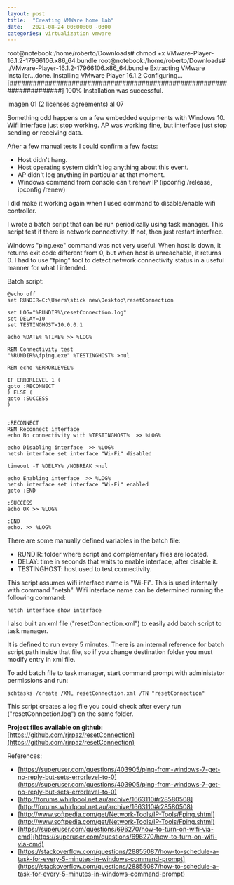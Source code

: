 ```yaml
---
layout: post
title:  "Creating VMWare home lab"
date:   2021-08-24 00:00:00 -0300
categories: virtualization vmware
---
```


root@notebook:/home/roberto/Downloads# chmod +x VMware-Player-16.1.2-17966106.x86_64.bundle 
root@notebook:/home/roberto/Downloads# ./VMware-Player-16.1.2-17966106.x86_64.bundle 
Extracting VMware Installer...done.
Installing VMware Player 16.1.2
    Configuring...
[######################################################################] 100%
Installation was successful.


imagen 01
(2 licenses agreements)
al 07




Something odd happens on a few embedded equipments with Windows 10. Wifi interface just stop working. AP was working fine, but interface just stop sending or receiving data.

After a few manual tests I could confirm a few facts:

- Host didn't hang.
- Host operating system didn't log anything about this event.
- AP didn't log anything in particular at that moment.
- Windows command from console can't renew IP (ipconfig /release, ipconfig /renew)

I did make it working again when I used command to disable/enable wifi controller. 

I wrote a batch script that can be run periodically using task manager. This script test if there is network connectivity. If not, then just restart interface.

Windows "ping.exe" command was not very useful. When host is down, it returns exit code different from 0, but when host is unreachable, it returns 0.  I had to use "fping" tool to detect network connectivity status in a useful manner for what I intended.

Batch script:

```console
@echo off
set RUNDIR=C:\Users\stick new\Desktop\resetConnection

set LOG="%RUNDIR%\resetConnection.log"
set DELAY=10
set TESTINGHOST=10.0.0.1

echo %DATE% %TIME% >> %LOG%

REM Connectivity test
"%RUNDIR%\fping.exe" %TESTINGHOST% >nul

REM echo %ERRORLEVEL%

IF ERRORLEVEL 1 (
goto :RECONNECT
) ELSE (
goto :SUCCESS
)


:RECONNECT
REM Reconnect interface
echo No connectivity with %TESTINGHOST%  >> %LOG%

echo Disabling interface  >> %LOG%
netsh interface set interface "Wi-Fi" disabled

timeout -T %DELAY% /NOBREAK >nul

echo Enabling interface  >> %LOG%
netsh interface set interface "Wi-Fi" enabled
goto :END

:SUCCESS
echo OK >> %LOG%

:END
echo. >> %LOG%
```

There are some manually defined variables in the batch file:

- RUNDIR: folder where script and complementary files are located.
- DELAY: time in seconds that waits to enable interface, after disable it.
- TESTINGHOST: host used to test connectivity.

This script assumes wifi interface name is "Wi-Fi". This is used internally with command "netsh". Wifi interface name can be determined running the following command:

```console
netsh interface show interface
```

I also built an xml file ("resetConnection.xml") to easily add batch script to task manager.

It is defined to run every 5 minutes. There is an internal reference
for batch script path inside that file, so if you change destination folder
you must modify <Command> entry in xml file.

To add batch file to task manager, start command prompt with
administator permissions and run:

```console
schtasks /create /XML resetConnection.xml /TN "resetConnection"
```

This script creates a log file you could check after every run ("resetConnection.log")
on the same folder.

**Project files available on github:**
[https://github.com/rjrpaz/resetConnection](https://github.com/rjrpaz/resetConnection)



References:

- [https://superuser.com/questions/403905/ping-from-windows-7-get-no-reply-but-sets-errorlevel-to-0](https://superuser.com/questions/403905/ping-from-windows-7-get-no-reply-but-sets-errorlevel-to-0)
- [http://forums.whirlpool.net.au/archive/1663110#r28580508](http://forums.whirlpool.net.au/archive/1663110#r28580508)
- [http://www.softpedia.com/get/Network-Tools/IP-Tools/Fping.shtml](http://www.softpedia.com/get/Network-Tools/IP-Tools/Fping.shtml)
- [https://superuser.com/questions/696270/how-to-turn-on-wifi-via-cmd](https://superuser.com/questions/696270/how-to-turn-on-wifi-via-cmd)
- [https://stackoverflow.com/questions/28855087/how-to-schedule-a-task-for-every-5-minutes-in-windows-command-prompt](https://stackoverflow.com/questions/28855087/how-to-schedule-a-task-for-every-5-minutes-in-windows-command-prompt)

